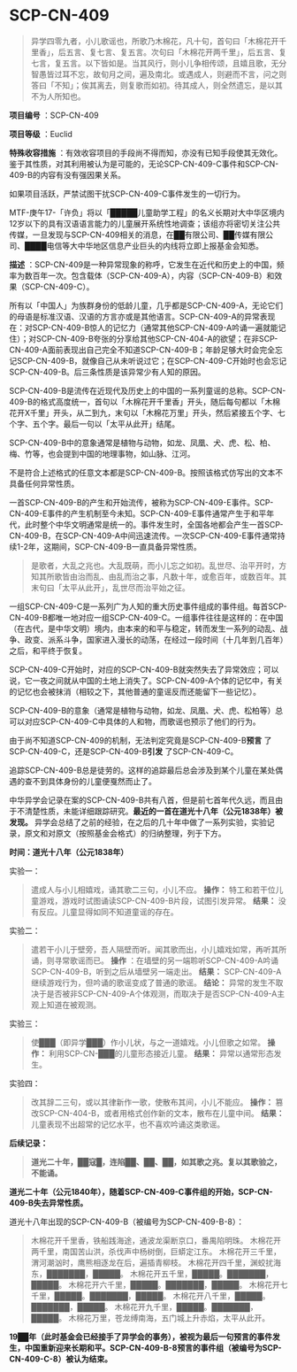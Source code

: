 # SCP-CN-409


> 异学四零九者，小儿歌谣也，所歌乃木棉花，凡十句，首句曰「木棉花开千里香」，后五言、复七言、复五言。次句曰「木棉花开两千里」，后五言、复七言，复五言。以下皆如是。当其风行，则小儿争相传颂，且嬉且歌，无分智愚皆过耳不忘，故旬月之间，遍及南北。或遇成人，则避而不言，问之则答曰「不知」；俟其离去，则复歌而如初。待其成人，则全然遗忘，是以其不为人所知也。
> 

**项目编号** ：SCP-CN-409

**项目等级** ：Euclid

**特殊收容措施** ：有效收容项目的手段尚不得而知，亦没有已知手段使其无效化。鉴于其性质，对其利用被认为是可能的，无论SCP-CN-409-C事件和SCP-CN-409-B的内容有没有强因果关系。

如果项目活跃，严禁试图干扰SCP-CN-409-C事件发生的一切行为。

MTF-庚午17-「许负」将以「█████儿童助学工程」的名义长期对大中华区境内12岁以下的具有汉语语言能力的儿童展开系统性地调查；该组亦将密切关注公共传媒，一旦发现与SCP-CN-409相关的消息，在██有限公司、██传媒有限公司、████电信等大中华地区信息产业巨头的内线将立即上报基金会知悉。

**描述** ：SCP-CN-409是一种异常现象的称呼，它发生在近代和历史上的中国，频率为数百年一次。包含载体（SCP-CN-409-A），内容（SCP-CN-409-B）和效果（SCP-CN-409-C）。

所有以「中国人」为族群身份的低龄儿童，几乎都是SCP-CN-409-A，无论它们的母语是标准汉语、汉语的方言亦或是其他语言。SCP-CN-409-A的异常表现在：对SCP-CN-409-B惊人的记忆力（通常其他SCP-CN-409-A吟诵一遍就能记住）；对SCP-CN-409-B夸张的分享给其他SCP-CN-404-A的欲望；在非SCP-CN-409-A面前表现出自己完全不知道SCP-CN-409-B；年龄足够大时会完全忘记SCP-CN-409-B，就像自己从未听说过它；在SCP-CN-409-C开始时也会忘记SCP-CN-409-B。后三条性质是该异常少有人知的原因。

SCP-CN-409-B是流传在近现代及历史上的中国的一系列童谣的总称。SCP-CN-409-B的格式高度统一，首句以「木棉花开千里香」开头，随后每句都以「木棉花开X千里」开头，从二到九，末句以「木棉花万里」开头，然后紧接五个字、七个字、五个字。最后一句以「太平从此开」结尾。

SCP-CN-409-B中的意象通常是植物与动物，如龙、凤凰、犬、虎、松、柏、梅、竹等，也会提到中国的地理事物，如山脉、江河。

不是符合上述格式的任意文本都是SCP-CN-409-B。按照该格式仿写出的文本不具备任何异常性质。

一首SCP-CN-409-B的产生和开始流传，被称为SCP-CN-409-E事件。SCP-CN-409-E事件的产生机制至今未知。SCP-CN-409-E事件通常产生于和平年代，此时整个中华文明通常是统一的。事件发生时，全国各地都会产生一首SCP-CN-409-B，在SCP-CN-409-A中间迅速流传。一次SCP-CN-409-E事件通常持续1-2年，这期间，SCP-CN-409-B一直具备异常性质。


> 是歌者，大乱之兆也。大乱既萌，而小儿忘之如初。乱世尽、治平开时，方知其所歌皆由治而乱、由乱而治之事，凡数十年，或愈百年，或数百年。其末句曰「太平从此开」，乱世尽而治平始之征。
> 

一组SCP-CN-409-C是一系列广为人知的重大历史事件组成的事件组。每首SCP-CN-409-B都唯一地对应一组SCP-CN-409-C。一组事件往往是这样的：在中国（在古代，是中华文明）境内，由本来的和平与稳定，转而发生一系列的动乱、战争、政变、派系斗争，国家进入漫长的动荡，在经过一段时间（十几年到几百年）之后，和平终于恢复。

SCP-CN-409-C开始时，对应的SCP-CN-409-B就突然失去了异常效应；可以说，它一夜之间就从中国的土地上消失了。SCP-CN-409-A个体的记忆中，有关的记忆也会被抹消（相较之下，其他普通的童谣反而还能留下一些记忆）。

SCP-CN-409-B的意象（通常是植物与动物，如龙、凤凰、犬、虎、松柏等）总可以对应SCP-CN-409-C中具体的人和物，而歌谣也预示了他们的行为。

由于尚不知道SCP-CN-409的机制，无法判定究竟是SCP-CN-409-B**预言** 了SCP-CN-409-C，还是SCP-CN-409-B**引发** 了SCP-CN-409-C。

追踪SCP-CN-409-B总是徒劳的。这样的追踪最后总会涉及到某个儿童在某处偶遇的查不到具体身份的儿童便戛然而止了。

中华异学会记录在案的SCP-CN-409-B共有八首，但是前七首年代久远，而且由于不清楚性质，未能详细跟踪研究。**最近的一首在道光十八年（公元1838年）被发现。** 异学会总结了之前的经验，在之后的几十年中做了一系列实验，实验记录，原文和对原文（按照基金会格式）的归纳整理，列于下方。

**时间：道光十八年（公元1838年）** 

实验一：


> 遣成人与小儿相嬉戏，诵其歌二三句，小儿不应。
**操作：** 特工和若干位儿童游戏，游戏时试图诵读SCP-CN-409-B片段，试图引发异常。
**结果：** 没有反应。儿童显得如同不知道童谣的存在。
> 

实验二：


> 遣若干小儿于壁旁，吾人隔壁而听。闻其歌而出，小儿嬉戏如常，再听其所诵，则寻常歌谣而已。
**操作** ：在墙壁的另一端聆听SCP-CN-409-A吟诵SCP-CN-409-B，听到之后从墙壁另一端走出。
**结果：** SCP-CN-409-A继续游戏行为，但吟诵的歌谣变成了普通的歌谣。
**结论：** 异常的发生不取决于是否被非SCP-CN-409-A个体观测，而取决于是否SCP-CN-409-A主观上知道在被观测。
> 

实验三：


> 使███（即异学███）作小儿状，与之一道嬉戏。小儿但歌之如常。
**操作：** 利用SCP-CN-███的儿童形态接近儿童。
**结果：** 异常以通常形态发生。
> 

实验四：


> 改其辞二三句，或以其律新作一歌，使散布其间，小儿不能应。
**操作：** 篡改SCP-CN-404-B，或者用格式创作新的文本，散布在儿童中间。
**结果：** 儿童表现不出超常的记忆水平，也不喜欢吟诵这类歌谣。
> 

**后续记录：** 


> **道光二十年，██寇█，连陷██、██、██，如其歌之兆。复以其歌验之，不能诵。** 
> 

**道光二十年（公元1840年），随着SCP-CN-409-C事件组的开始，SCP-CN-409-B失去异常性质。** 



道光十八年出现的SCP-CN-409-B（被编号为SCP-CN-409-B-8）：


> 木棉花开千里香，铁船践海途，通波龙渠断京口，番禺陷明珠。
木棉花开两千里，南国苦山洪，杀伐声中杨树倒，巨蟒定江东。
木棉花开三千里，渭河潮汹时，鹰熊相逐龙在后，遍插青柳枝。
木棉花开四千里，渊蛟扰海东，███████，█████。
木棉花开五千里，█████。███████，█████。
木棉花开六千里，█████。███████，█████。
木棉花开七千里，█████。███████，█████。
木棉花开八千里，█████。███████，█████。
木棉花开九千里，█████。███████，█████。
木棉花万里，苍龙缚南海，五门城上升赤焰，太平从此开。
> 

**19██年（此时基金会已经接手了异学会的事务），被视为最后一句预言的事件发生，中国重新迎来长期和平。SCP-CN-409-B-8预言的事件组（被编号为SCP-CN-409-C-8）被认为结束。** 



